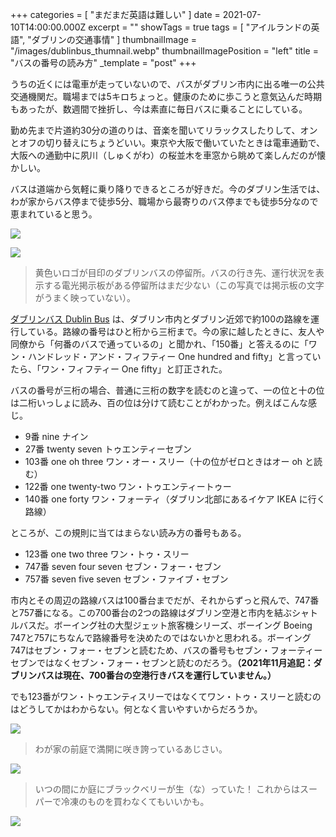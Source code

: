 +++
categories = [ "まだまだ英語は難しい" ]
date = 2021-07-10T14:00:00.000Z
excerpt = ""
showTags = true
tags = [ "アイルランドの英語", "ダブリンの交通事情" ]
thumbnailImage = "/images/dublinbus_thumnail.webp"
thumbnailImagePosition = "left"
title = "バスの番号の読み方"
_template = "post"
+++

うちの近くには電車が走っていないので、バスがダブリン市内に出る唯一の公共交通機関だ。職場までは5キロちょっと。健康のために歩こうと意気込んだ時期もあったが、数週間で挫折し、今は素直に毎日バスに乗ることにしている。

<!--more-->

勤め先まで片道約30分の道のりは、音楽を聞いてリラックスしたりして、オンとオフの切り替えにちょうどいい。東京や大阪で働いていたときは電車通勤で、大阪への通勤中に夙川（しゅくがわ）の桜並木を車窓から眺めて楽しんだのが懐かしい。

バスは道端から気軽に乗り降りできるところが好きだ。今のダブリン生活では、わが家からバス停まで徒歩5分、職場から最寄りのバス停までも徒歩5分なので恵まれていると思う。

![](/images/dublinbus-2.webp)

![](/images/dublinbus.webp)

> 黄色いロゴが目印のダブリンバスの停留所。バスの行き先、運行状況を表示する電光掲示板がある停留所はまだ少ない（この写真では掲示板の文字がうまく映っていない）。

[ダブリンバス Dublin Bus](https://www.dublinbus.ie/) は、ダブリン市内とダブリン近郊で約100の路線を運行している。路線の番号はひと桁から三桁まで。今の家に越したときに、友人や同僚から「何番のバスで通っているの」と聞かれ、「150番」と答えるのに「ワン・ハンドレッド・アンド・フィフティー One hundred and fifty」と言っていたら、「ワン・フィフティー One fifty」と訂正された。

バスの番号が三桁の場合、普通に三桁の数字を読むのと違って、一の位と十の位は二桁いっしょに読み、百の位は分けて読むことがわかった。例えばこんな感じ。

* 9番 nine ナイン
* 27番 twenty seven トゥエンティーセブン
* 103番 one oh three ワン・オー・スリー（十の位がゼロときはオー oh と読む）
* 122番 one twenty-two ワン・トゥエンティートゥー
* 140番 one forty ワン・フォーティ（ダブリン北部にあるイケア IKEA に行く路線）

ところが、この規則に当てはまらない読み方の番号もある。

* 123番 one two three ワン・トゥ・スリー
* 747番 seven four seven セブン・フォー・セブン
* 757番 seven five seven セブン・ファイブ・セブン

市内とその周辺の路線バスは100番台までだが、それからずっと飛んで、747番と757番になる。この700番台の2つの路線はダブリン空港と市内を結ぶシャトルバスだ。ボーイング社の大型ジェット旅客機シリーズ、ボーイング Boeing 747と757にちなんで路線番号を決めたのではないかと思われる。ボーイング747はセブン・フォー・セブンと読むため、バスの番号もセブン・フォーティーセブンではなくセブン・フォー・セブンと読むのだろう。**（2021年11月追記：ダブリンバスは現在、700番台の空港行きバスを運行していません。）**

でも123番がワン・トゥエンティスリーではなくてワン・トゥ・スリーと読むのはどうしてかはわからない。何となく言いやすいからだろうか。

![](/images/ajisai.webp)

> わが家の前庭で満開に咲き誇っているあじさい。

![](/images/blackberry-1.webp)

> いつの間にか庭にブラックベリーが生（な）っていた！ これからはスーパーで冷凍のものを買わなくてもいいかも。

![](/images/blackberry-2.webp)
